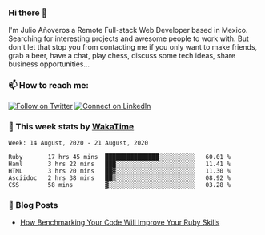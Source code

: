 ### Hi there 👋

I'm Julio Añoveros a Remote Full-stack Web Developer based in Mexico. Searching for interesting projects and awesome people to work with. But don't let that stop you from contacting me if you only want to make friends, grab a beer, have a chat, play chess, discuss some tech ideas, share business opportunities... 

### :mailbox: How to reach me:

[![Follow on Twitter](https://img.shields.io/badge/--twitter?label=Twitter&logo=Twitter&style=social)](https://twitter.com/AnoverosJulio) [![Connect on LinkedIn](https://img.shields.io/badge/--linkedin?label=LinkedIn&logo=LinkedIn&style=social)](https://www.linkedin.com/in/jubaan)

### :construction_worker: This week stats by [WakaTime]('https://wakatime.com')
<!--START_SECTION:waka-->
```text
Week: 14 August, 2020 - 21 August, 2020

Ruby       17 hrs 45 mins  ███████████████░░░░░░░░░░   60.01 % 
Haml       3 hrs 22 mins   ███░░░░░░░░░░░░░░░░░░░░░░   11.41 % 
HTML       3 hrs 20 mins   ██▓░░░░░░░░░░░░░░░░░░░░░░   11.30 % 
Asciidoc   2 hrs 38 mins   ██▒░░░░░░░░░░░░░░░░░░░░░░   08.92 % 
CSS        58 mins         ▓░░░░░░░░░░░░░░░░░░░░░░░░   03.28 % 
```
<!--END_SECTION:waka-->

### :newspaper: Blog Posts
<!-- BLOG-POST-LIST:START -->
- [How Benchmarking Your Code Will Improve Your Ruby Skills](https://dev.to/jubaan/how-benchmarking-your-code-will-improve-your-ruby-skills-2m83)
<!-- BLOG-POST-LIST:END -->


